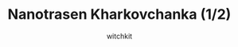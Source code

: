 ---
media: "images/rounds/war/nanotrasen_kharkovchanka_1.png"
media_type: image
title: Nanotrasen Kharkovchanka (1/2)
author: [witchkit]
desc: A Kharkovchanka spawned for use by the NT forces. It ended up being more of a detriment to them.
---